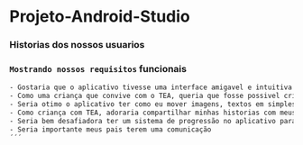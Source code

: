 # Projeto-Android-Studio

### Historias dos nossos usuarios

### `Mostrando nossos requisitos` funcionais

```bash
- Gostaria que o aplicativo tivesse uma interface amigavel e intuitiva
- Como uma criança que convive com o TEA, queria que fosse possivel criar historinhas interativas com meus personagens favoritos
- Seria otimo o aplicativo ter como eu mover imagens, textos em simples gestos
- Como criança com TEA, adoraria compartilhar minhas historias com meus colegas
- Seria bem desafiadora ter um sistema de progressão no aplicativo para medir meu desenvolvimento
- Seria importante meus pais terem uma comunicação
´´´




